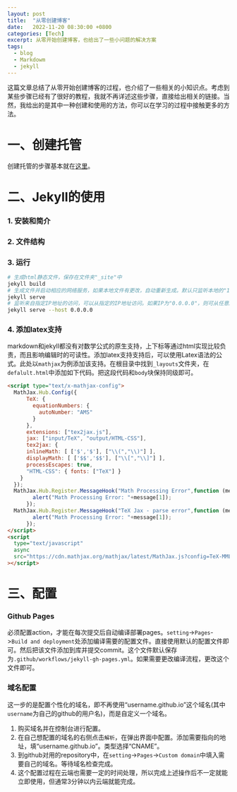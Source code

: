 ```yaml
---
layout: post
title:  "从零创建博客"
date:   2022-11-20 08:30:00 +0800
categories: [Tech]
excerpt: 从零开始创建博客，也给出了一些小问题的解决方案
tags:
  - blog 
  - Markdowm
  - jekyll
---
```


这篇文章总结了从零开始创建博客的过程，也介绍了一些相关的小知识点。考虑到某些步骤已经有了很好的教程，我就不再详述这些步骤，直接给出相关的链接。当然，我给出的是其中一种创建和使用的方法，你可以在学习的过程中接触更多的方法。

# 一、创建托管

创建托管的步骤基本就在[这里](https://pages.github.com/)。

# 二、Jekyll的使用

### 1. 安装和简介

### 2. 文件结构
<!-- 2. 介绍该模板的文件结构，各文件的作用，Jekyll -->

### 3. 运行
```bash
# 生成html静态文件，保存在文件夹"_site"中
jekyll build
# 生成文件并启动相应的网络服务，如果本地文件有更改，自动重新生成。默认只监听本地的"127.0.0.1:4000"，只能在本机访问，不能从外部访问。
jekyll serve
# 监听来自指定IP地址的访问，可以从指定的IP地址访问。如果IP为"0.0.0.0"，则可从任意IP访问。
jekyll serve --host 0.0.0.0
```

### 4. 添加latex支持
markdown和jekyll都没有对数学公式的原生支持，上下标等通过html实现比较负责，而且影响编辑时的可读性。添加latex支持支持后，可以使用Latex语法的公式。此处以`mathjax`为例添加该支持。在根目录中找到`_layouts`文件夹，在`defalult.html`中添加如下代码。把这段代码和`body`块保持同级即可。
```html
<script type="text/x-mathjax-config">
  MathJax.Hub.Config({
      TeX: {
        equationNumbers: {
          autoNumber: "AMS"
        }
      },
      extensions: ["tex2jax.js"],
      jax: ["input/TeX", "output/HTML-CSS"],
      tex2jax: {
      inlineMath: [ ['$','$'], ["\\(","\\)"] ],
      displayMath: [ ['$$','$$'], ["\\[","\\]"] ],
      processEscapes: true,
      "HTML-CSS": { fonts: ["TeX"] }
    }
  });
  MathJax.Hub.Register.MessageHook("Math Processing Error",function (message) {
        alert("Math Processing Error: "+message[1]);
      });
  MathJax.Hub.Register.MessageHook("TeX Jax - parse error",function (message) {
        alert("Math Processing Error: "+message[1]);
      });
</script>
<script
  type="text/javascript"
  async
  src="https://cdn.mathjax.org/mathjax/latest/MathJax.js?config=TeX-MML-AM_CHTML"
></script>
```
# 三、配置

### Github Pages
必须配置action，才能在每次提交后自动编译部署pages。`setting`->`Pages`->`Build and deployment`处添加编译需要的配置文件。直接使用默认的配置文件即可。然后把该文件添加到库并提交commit。这个文件默认保存为`.github/workflows/jekyll-gh-pages.yml`。如果需要更改编译流程，更改这个文件即可。

### 域名配置
这一步的是配置个性化的域名，即不再使用“username.github.io”这个域名(其中`username`为自己的github的用户名)，而是自定义一个域名。
1. 购买域名并在控制台进行配置。
2. 在自己想配置的域名的右侧点击`解析`，在弹出界面中配置。添加需要指向的地址，填“username.github.io”。类型选择“CNAME”。
3. 到github对用的repository中，在`setting`->`Pages`->`Custom domain`中填入需要自己的域名。等待域名检查完成。
4. 这个配置过程在云端也需要一定的时间处理，所以完成上述操作后不一定就能立即使用，但通常3分钟以内云端就能完成。